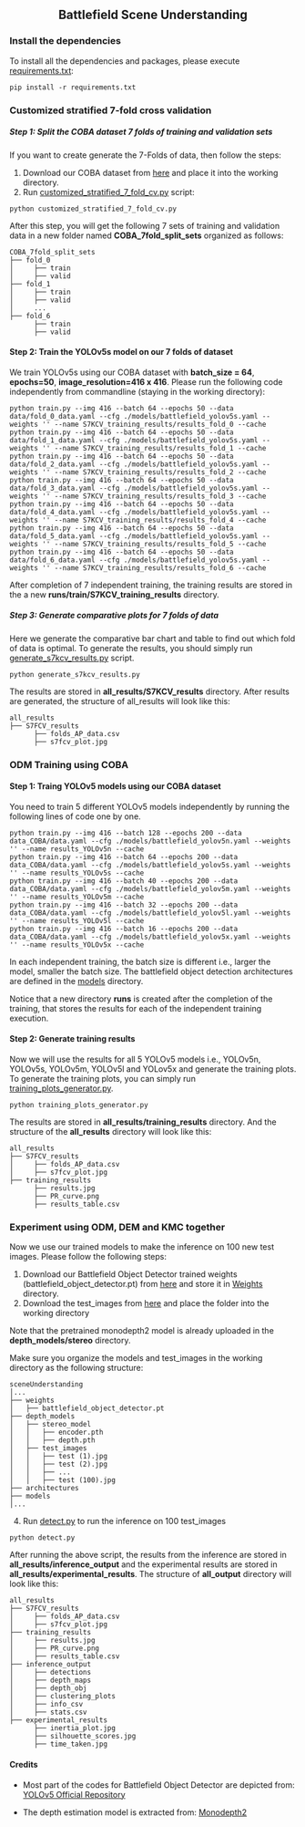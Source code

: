 ## <div align="center"> Battlefield Scene Understanding </div>

### Install the dependencies
To install all the dependencies and packages, please execute [requirements.txt](https://github.com/9characters/sceneUnderstanding/blob/main/requirements.txt):

```
pip install -r requirements.txt
```

### Customized stratified 7-fold cross validation
##### Step 1: Split the COBA dataset 7 folds of training and validation sets
If you want to create generate the 7-Folds of data, then follow the steps:
1. Download our COBA dataset from <a href=#>here</a> and place it into the working directory.
2. Run [customized_stratified_7_fold_cv.py](https://github.com/9characters/sceneUnderstanding/blob/main/customized_stratified_7_fold_cv.py) script:
```
python customized_stratified_7_fold_cv.py
```

After this step, you will get the following 7 sets of training and validation data in a new folder named <b>COBA_7fold_split_sets</b> organized as follows:

```
COBA_7fold_split_sets
├── fold_0
│     ├── train
│     ├── valid
├── fold_1
│     ├── train
│     ├── valid
│     ...
├── fold_6
      ├── train
      ├── valid
```

#### Step 2: Train the YOLOv5s model on our 7 folds of dataset
We train YOLOv5s using our COBA dataset with <b>batch_size = 64</b>, <b>epochs=50</b>, <b>image_resolution=416 x 416</b>. Please run the following code independently from commandline (staying in the working directory):
```
python train.py --img 416 --batch 64 --epochs 50 --data data/fold_0_data.yaml --cfg ./models/battlefield_yolov5s.yaml --weights '' --name S7KCV_training_results/results_fold_0 --cache
python train.py --img 416 --batch 64 --epochs 50 --data data/fold_1_data.yaml --cfg ./models/battlefield_yolov5s.yaml --weights '' --name S7KCV_training_results/results_fold_1 --cache
python train.py --img 416 --batch 64 --epochs 50 --data data/fold_2_data.yaml --cfg ./models/battlefield_yolov5s.yaml --weights '' --name S7KCV_training_results/results_fold_2 --cache
python train.py --img 416 --batch 64 --epochs 50 --data data/fold_3_data.yaml --cfg ./models/battlefield_yolov5s.yaml --weights '' --name S7KCV_training_results/results_fold_3 --cache
python train.py --img 416 --batch 64 --epochs 50 --data data/fold_4_data.yaml --cfg ./models/battlefield_yolov5s.yaml --weights '' --name S7KCV_training_results/results_fold_4 --cache
python train.py --img 416 --batch 64 --epochs 50 --data data/fold_5_data.yaml --cfg ./models/battlefield_yolov5s.yaml --weights '' --name S7KCV_training_results/results_fold_5 --cache
python train.py --img 416 --batch 64 --epochs 50 --data data/fold_6_data.yaml --cfg ./models/battlefield_yolov5s.yaml --weights '' --name S7KCV_training_results/results_fold_6 --cache
```

After completion of 7 independent training, the training results are stored in the a new <b>runs/train/S7KCV_training_results</b> directory.

##### Step 3: Generate comparative plots for 7 folds of data
Here we generate the comparative bar chart and table to find out which fold of data is optimal. To generate the results, you should simply run [generate_s7kcv_results.py]() script.
```
python generate_s7kcv_results.py
```

The results are stored in <b>all_results/S7KCV_results</b> directory. After results are generated, the structure of all_results will look like this:

```
all_results
├── S7FCV_results
      ├── folds_AP_data.csv
      ├── s7fcv_plot.jpg
```

### ODM Training using COBA
#### Step 1: Traing YOLOv5 models using our COBA dataset
You need to train 5 different YOLOv5 models independently by running the following lines of code one by one.
```
python train.py --img 416 --batch 128 --epochs 200 --data data_COBA/data.yaml --cfg ./models/battlefield_yolov5n.yaml --weights '' --name results_YOLOv5n --cache
python train.py --img 416 --batch 64 --epochs 200 --data data_COBA/data.yaml --cfg ./models/battlefield_yolov5s.yaml --weights '' --name results_YOLOv5s --cache
python train.py --img 416 --batch 40 --epochs 200 --data data_COBA/data.yaml --cfg ./models/battlefield_yolov5m.yaml --weights '' --name results_YOLOv5m --cache
python train.py --img 416 --batch 32 --epochs 200 --data data_COBA/data.yaml --cfg ./models/battlefield_yolov5l.yaml --weights '' --name results_YOLOv5l --cache
python train.py --img 416 --batch 16 --epochs 200 --data data_COBA/data.yaml --cfg ./models/battlefield_yolov5x.yaml --weights '' --name results_YOLOv5x --cache
```

In each independent training, the batch size is different i.e., larger the model, smaller the batch size. The battlefield object detection architectures are defined in the [models](https://github.com/9characters/sceneUnderstanding/tree/main/models) directory.

Notice that a new directory <b>runs</b> is created after the completion of the training, that stores the results for each of the independent training execution.

#### Step 2: Generate training results
Now we will use the results for all 5 YOLOv5 models i.e., YOLOv5n, YOLOv5s, YOLOv5m, YOLOv5l and YOLov5x and generate the training plots. To generate the training plots, you can simply run [training_plots_generator.py]().
```
python training_plots_generator.py
```
The results are stored in <b>all_results/training_results</b> directory. And the structure of the <b>all_results</b> directory will look like this:

```
all_results
├── S7FCV_results
│     ├── folds_AP_data.csv
│     ├── s7fcv_plot.jpg
├── training_results
      ├── results.jpg
      ├── PR_curve.png
      ├── results_table.csv
```


### Experiment using ODM, DEM and KMC together
Now we use our trained models to make the inference on 100 new test images. Please follow the following steps:
1. Download our Battlefield Object Detector trained weights (battlefield_object_detector.pt) from <a href=#>here</a> and store it in [Weights](https://github.com/9characters/research3/tree/main/weights) directory.
2. Download the test_images from <a href=#>here</a> and place the folder into the working directory

Note that the pretrained monodepth2 model is already uploaded in the <b>depth_models/stereo</b> directory.

Make sure you organize the models and test_images in the working directory as the following structure:
```
sceneUnderstanding
│...
├── weights
│   ├── battlefield_object_detector.pt
├── depth_models
│   ├── stereo_model
│   │   ├── encoder.pth
│   │   ├── depth.pth
│   ├── test_images
│   │   ├── test (1).jpg
│   │   ├── test (2).jpg
│   │   ├── ...
│   │   ├── test (100).jpg
├── architectures   
├── models  
│...
```
4. Run [detect.py](https://github.com/9characters/sceneUnderstanding/blob/main/detect.py) to run the inference on 100 test_images
```
python detect.py
```

After running the above script, the results from the inference are stored in <b>all_results/inference_output</b> and the experimental results are stored in <b>all_results/experimental_results</b>. The structure of <b>all_output</b> directory will look like this:

```
all_results
├── S7FCV_results
│     ├── folds_AP_data.csv
│     ├── s7fcv_plot.jpg
├── training_results
│     ├── results.jpg
│     ├── PR_curve.png
│     ├── results_table.csv
├── inference_output
│     ├── detections
│     ├── depth_maps
│     ├── depth_obj
│     ├── clustering_plots
│     ├── info_csv
│     ├── stats.csv
├── experimental_results
      ├── inertia_plot.jpg
      ├── silhouette_scores.jpg
      ├── time_taken.jpg
```
#### <div align="left"> Credits </div>
- Most part of the codes for Battlefield Object Detector are depicted from:
[YOLOv5 Official Repository](https://github.com/ultralytics/yolov5)

- The depth estimation model is extracted from: [Monodepth2](https://github.com/nianticlabs/monodepth2)

